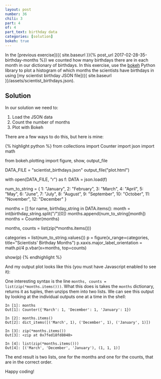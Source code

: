 ```yaml
---
layout: post
number: 36
chili: 3
part: 4
of: 4
part_text: birthday data
categories: [solution]
bokeh: true
---
```


In the [previous exercise]({{ site.baseurl }}{% post_url 2017-02-28-35-birthday-months %}) we counted how many birthdays there are in each month in our dictionary of birthdays. In this exercise, use the [bokeh](http://bokeh.pydata.org/en/latest/) Python library to plot a histogram of which months the scientists have birthdays in using [my scientist birthday JSON file]({{ site.baseurl }}/assets/scientist_birthdays.json).

## Solution

In our solution we need to:

1. Load the JSON data
2. Count the number of months
3. Plot with Bokeh

There are a few ways to do this, but here is mine:

{% highlight python %}
from collections import Counter
import json
import math

from bokeh.plotting import figure, show, output_file


DATA_FILE = "scientist_birthdays.json"
output_file("plot.html")

with open(DATA_FILE, "r") as f:
    DATA = json.load(f)

num_to_string = {
    1: "January",
    2: "February",
    3: "March",
    4: "April",
    5: "May",
    6: "June",
    7: "July",
    8: "August",
    9: "September",
    10: "October",
    11: "November",
    12: "December"
}

months = []
for name, birthday_string in DATA.items():
    month = int(birthday_string.split("/")[0])
    months.append(num_to_string[month])
months = Counter(months)

months, counts = list(zip(*months.items()))

categories = list(num_to_string.values())
p = figure(x_range=categories, title="Scientists' Birthday Months")
p.xaxis.major_label_orientation = math.pi/4
p.vbar(x=months, top=counts)

show(p)
{% endhighlight %}

And my output plot looks like this (you must have Javascript enabled to see it):

<div class="bk-root" id="24430e12-d573-4c12-b211-59666af0983f" data-root-id="1331"></div>
            
<script type="application/json" id="1499">
  {"7c2f2841-1062-4546-b0b9-1f0313d05413":{"defs":[],"roots":{"references":[{"attributes":{},"id":"1374","type":"CategoricalTickFormatter"},{"attributes":{"fill_alpha":{"value":0.1},"fill_color":{"value":"#1f77b4"},"hatch_alpha":{"value":0.1},"line_alpha":{"value":0.1},"line_color":{"value":"#1f77b4"},"top":{"field":"top"},"x":{"field":"x"}},"id":"1365","type":"VBar"},{"attributes":{},"id":"1376","type":"UnionRenderers"},{"attributes":{"source":{"id":"1363"}},"id":"1368","type":"CDSView"},{"attributes":{},"id":"1372","type":"AllLabels"},{"attributes":{"fill_alpha":{"value":0.2},"fill_color":{"value":"#1f77b4"},"hatch_alpha":{"value":0.2},"line_alpha":{"value":0.2},"line_color":{"value":"#1f77b4"},"top":{"field":"top"},"x":{"field":"x"}},"id":"1366","type":"VBar"},{"attributes":{"tools":[{"id":"1349"},{"id":"1350"},{"id":"1351"},{"id":"1352"},{"id":"1353"},{"id":"1354"}]},"id":"1356","type":"Toolbar"},{"attributes":{"fill_color":{"value":"#1f77b4"},"line_color":{"value":"#1f77b4"},"top":{"field":"top"},"x":{"field":"x"}},"id":"1364","type":"VBar"},{"attributes":{},"id":"1377","type":"Selection"},{"attributes":{"bottom_units":"screen","coordinates":null,"fill_alpha":0.5,"fill_color":"lightgrey","group":null,"left_units":"screen","level":"overlay","line_alpha":1.0,"line_color":"black","line_dash":[4,4],"line_width":2,"right_units":"screen","syncable":false,"top_units":"screen"},"id":"1355","type":"BoxAnnotation"},{"attributes":{"factors":["January","February","March","April","May","June","July","August","September","October","November","December"]},"id":"1334","type":"FactorRange"},{"attributes":{},"id":"1338","type":"CategoricalScale"},{"attributes":{},"id":"1343","type":"CategoricalTicker"},{"attributes":{},"id":"1371","type":"BasicTickFormatter"},{"attributes":{},"id":"1336","type":"DataRange1d"},{"attributes":{"coordinates":null,"group":null,"text":"Scientists' Birthday Months"},"id":"1332","type":"Title"},{"attributes":{"coordinates":null,"data_source":{"id":"1363"},"glyph":{"id":"1364"},"group":null,"hover_glyph":null,"muted_glyph":{"id":"1366"},"nonselection_glyph":{"id":"1365"},"view":{"id":"1368"}},"id":"1367","type":"GlyphRenderer"},{"attributes":{"coordinates":null,"formatter":{"id":"1371"},"group":null,"major_label_policy":{"id":"1372"},"ticker":{"id":"1346"}},"id":"1345","type":"LinearAxis"},{"attributes":{},"id":"1375","type":"AllLabels"},{"attributes":{},"id":"1340","type":"LinearScale"},{"attributes":{},"id":"1353","type":"ResetTool"},{"attributes":{"axis":{"id":"1342"},"coordinates":null,"group":null,"ticker":null},"id":"1344","type":"Grid"},{"attributes":{"below":[{"id":"1342"}],"center":[{"id":"1344"},{"id":"1348"}],"left":[{"id":"1345"}],"renderers":[{"id":"1367"}],"title":{"id":"1332"},"toolbar":{"id":"1356"},"x_range":{"id":"1334"},"x_scale":{"id":"1338"},"y_range":{"id":"1336"},"y_scale":{"id":"1340"}},"id":"1331","subtype":"Figure","type":"Plot"},{"attributes":{},"id":"1352","type":"SaveTool"},{"attributes":{},"id":"1354","type":"HelpTool"},{"attributes":{"overlay":{"id":"1355"}},"id":"1351","type":"BoxZoomTool"},{"attributes":{"coordinates":null,"formatter":{"id":"1374"},"group":null,"major_label_orientation":0.7853981633974483,"major_label_policy":{"id":"1375"},"ticker":{"id":"1343"}},"id":"1342","type":"CategoricalAxis"},{"attributes":{},"id":"1349","type":"PanTool"},{"attributes":{},"id":"1350","type":"WheelZoomTool"},{"attributes":{"data":{"top":[1,1,1],"x":["March","December","January"]},"selected":{"id":"1377"},"selection_policy":{"id":"1376"}},"id":"1363","type":"ColumnDataSource"},{"attributes":{},"id":"1346","type":"BasicTicker"},{"attributes":{"axis":{"id":"1345"},"coordinates":null,"dimension":1,"group":null,"ticker":null},"id":"1348","type":"Grid"}],"root_ids":["1331"]},"title":"Bokeh Application","version":"2.4.2"}}
</script>
<script type="text/javascript">
  (function() {
    const fn = function() {
      Bokeh.safely(function() {
        (function(root) {
          function embed_document(root) {
            
          const docs_json = document.getElementById('1499').textContent;
          const render_items = [{"docid":"7c2f2841-1062-4546-b0b9-1f0313d05413","root_ids":["1331"],"roots":{"1331":"24430e12-d573-4c12-b211-59666af0983f"}}];
          root.Bokeh.embed.embed_items(docs_json, render_items);
        
          }
          if (root.Bokeh !== undefined) {
            embed_document(root);
          } else {
            let attempts = 0;
            const timer = setInterval(function(root) {
              if (root.Bokeh !== undefined) {
                clearInterval(timer);
                embed_document(root);
              } else {
                attempts++;
                if (attempts > 100) {
                  clearInterval(timer);
                  console.log("Bokeh: ERROR: Unable to run BokehJS code because BokehJS library is missing");
                }
              }
            }, 10, root)
          }
        })(window);
      });
    };
    if (document.readyState != "loading") fn();
    else document.addEventListener("DOMContentLoaded", fn);
  })();
</script>

One interesting syntax is the line `months, counts = list(zip(*months.items()))`. What this does is takes the `months` dictionary, returns it as tuples, then unzips them into two lists. We can see this output by looking at the individual outputs one at a time in the shell:

```
In [1]: months
Out[1]: Counter({'March': 1, 'December': 1, 'January': 1})

In [2]: months.items()
Out[2]: dict_items([('March', 1), ('December', 1), ('January', 1)])

In [3]: zip(*months.items())
Out[3]: <zip at 0x7fed18fd8040>

In [4]: list(zip(*months.items()))
Out[4]: [('March', 'December', 'January'), (1, 1, 1)]
```

The end result is two lists, one for the months and one for the counts, that are in the correct order.

Happy coding!
